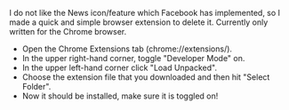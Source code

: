 I do not like the News icon/feature which Facebook has implemented, so I made a quick and simple browser extension to delete it. Currently only written for the Chrome browser.

- Open the Chrome Extensions tab (chrome://extensions/).
- In the upper right-hand corner, toggle "Developer Mode" on.
- In the upper left-hand corner click "Load Unpacked".
- Choose the extension file that you downloaded and then hit "Select Folder".
- Now it should be installed, make sure it is toggled on!
